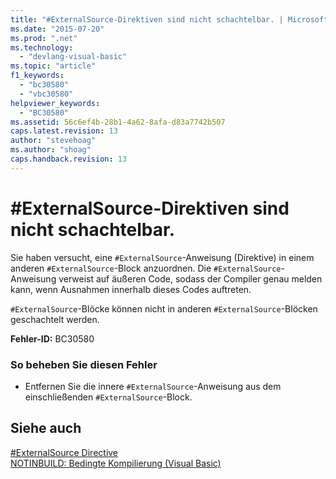 ```yaml
---
title: "#ExternalSource-Direktiven sind nicht schachtelbar. | Microsoft Docs"
ms.date: "2015-07-20"
ms.prod: ".net"
ms.technology: 
  - "devlang-visual-basic"
ms.topic: "article"
f1_keywords: 
  - "bc30580"
  - "vbc30580"
helpviewer_keywords: 
  - "BC30580"
ms.assetid: 56c6ef4b-28b1-4a62-8afa-d83a7742b507
caps.latest.revision: 13
author: "stevehoag"
ms.author: "shoag"
caps.handback.revision: 13
---
```

# #ExternalSource-Direktiven sind nicht schachtelbar.
Sie haben versucht, eine `#ExternalSource`\-Anweisung \(Direktive\) in einem anderen `#ExternalSource`\-Block anzuordnen. Die `#ExternalSource`\-Anweisung verweist auf äußeren Code, sodass der Compiler genau melden kann, wenn Ausnahmen innerhalb dieses Codes auftreten.  
  
 `#ExternalSource`\-Blöcke können nicht in anderen `#ExternalSource`\-Blöcken geschachtelt werden.  
  
 **Fehler\-ID:** BC30580  
  
### So beheben Sie diesen Fehler  
  
-   Entfernen Sie die innere `#ExternalSource`\-Anweisung aus dem einschließenden `#ExternalSource`\-Block.  
  
## Siehe auch  
 [\#ExternalSource Directive](../../visual-basic/language-reference/directives/externalsource-directive.md)   
 [NOTINBUILD: Bedingte Kompilierung \(Visual Basic\)](http://msdn.microsoft.com/de-de/ad1e35e0-935e-4a35-a2ae-738bcf2a9240)